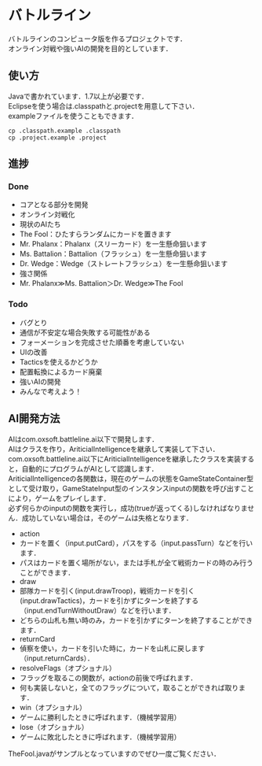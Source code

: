 # バトルライン
バトルラインのコンピュータ版を作るプロジェクトです．  
オンライン対戦や強いAIの開発を目的としています．

## 使い方
Javaで書かれています．1.7以上が必要です．  
Eclipseを使う場合は.classpathと.projectを用意して下さい．  
exampleファイルを使うこともできます．
```
cp .classpath.example .classpath
cp .project.example .project
```

## 進捗
### Done
* コアとなる部分を開発
* オンライン対戦化
* 現状のAIたち
 * The Fool：ひたすらランダムにカードを置きます
 * Mr. Phalanx：Phalanx（スリーカード）を一生懸命狙います
 * Ms. Battalion：Battalion（フラッシュ）を一生懸命狙います
 * Dr. Wedge：Wedge（ストレートフラッシュ）を一生懸命狙います
* 強さ関係
 * Mr. Phalanx≫Ms. Battalion＞Dr. Wedge≫The Fool

### Todo
* バグとり
 * 通信が不安定な場合失敗する可能性がある
 * フォーメーションを完成させた順番を考慮していない
* UIの改善
 * Tacticsを使えるかどうか
 * 配置転換によるカード廃棄
* 強いAIの開発
 * みんなで考えよう！

## AI開発方法
AIはcom.oxsoft.battleline.ai以下で開発します．  
AIはクラスを作り，AriticialIntelligenceを継承して実装して下さい．  
com.oxsoft.battleline.ai以下にAriticialIntelligenceを継承したクラスを実装すると，自動的にプログラムがAIとして認識します．  
AriticialIntelligenceの各関数は，現在のゲームの状態をGameStateContainer型として受け取り，GameStateInput型のインスタンスinputの関数を呼び出すことにより，ゲームをプレイします．  
必ず何らかのinputの関数を実行し，成功(trueが返ってくる)しなければなりません．成功していない場合は，そのゲームは失格となります．

* action
 * カードを置く（input.putCard），パスをする（input.passTurn）などを行います．
 * パスはカードを置く場所がない，または手札が全て戦術カードの時のみ行うことができます．
* draw
 * 部隊カードを引く(input.drawTroop)，戦術カードを引く(input.drawTactics)，カードを引かずにターンを終了する（input.endTurnWithoutDraw）などを行います．
 * どちらの山札も無い時のみ，カードを引かずにターンを終了することができます．
* returnCard
 * 偵察を使い，カードを引いた時に，カードを山札に戻します（input.returnCards）．
* resolveFlags（オプショナル）
 * フラッグを取るこの関数が，actionの前後で呼ばれます．
 * 何も実装しないと，全てのフラッグについて，取ることができれば取ります．
* win（オプショナル）
 * ゲームに勝利したときに呼ばれます．（機械学習用）
* lose（オプショナル）
 * ゲームに敗北したときに呼ばれます．（機械学習用）

TheFool.javaがサンプルとなっていますのでぜひ一度ご覧ください．

